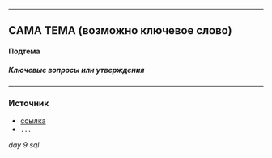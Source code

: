 ***
## САМА ТЕМА (возможно ключевое слово)

#### Подтема

##### Ключевые вопросы или утверждения

***
### Источник

- [ссылка](https://postgrespro.ru/docs/postgresql/9.6/plpgsql)
- `...`

*day 9 sql*
